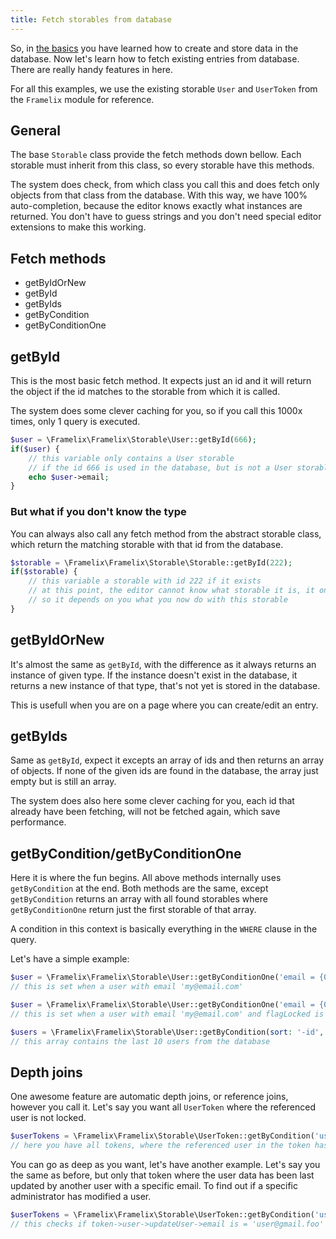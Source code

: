 ```yaml
---
title: Fetch storables from database
---
```


So, in [the basics](basics.md) you have learned how to create and store data in the database. Now let's learn how to
fetch existing entries from database. There are really handy features in here.

For all this examples, we use the existing storable `User` and `UserToken` from the `Framelix` module for reference.

## General

The base `Storable` class provide the fetch methods down bellow. Each storable must inherit from this class, so every
storable have this methods.

The system does check, from which class you call this and does fetch only objects from that class from the database.
With this way, we have 100% auto-completion, because the editor knows exactly what instances are returned. You don't
have to guess strings and you don't need special editor extensions to make this working.

## Fetch methods

* getByIdOrNew
* getById
* getByIds
* getByCondition
* getByConditionOne

## getById

This is the most basic fetch method. It expects just an id and it will return the object if the id matches to the
storable from which it is called.

The system does some clever caching for you, so if you call this 1000x times, only 1 query is executed.

````php
$user = \Framelix\Framelix\Storable\User::getById(666);
if($user) {
    // this variable only contains a User storable
    // if the id 666 is used in the database, but is not a User storable, it will be null and not returned
    echo $user->email;
}
````

### But what if you don't know the type

You can always also call any fetch method from the abstract storable class, which return the matching storable with that
id from the database.

````php
$storable = \Framelix\Framelix\Storable\Storable::getById(222);
if($storable) {
    // this variable a storable with id 222 if it exists
    // at this point, the editor cannot know what storable it is, it only knows it's a Storable
    // so it depends on you what you now do with this storable
}
````

## getByIdOrNew

It's almost the same as `getById`, with the difference as it always returns an instance of given type. If the instance
doesn't exist in the database, it returns a new instance of that type, that's not yet is stored in the database.

This is usefull when you are on a page where you can create/edit an entry.

## getByIds

Same as `getById`, expect it excepts an array of ids and then returns an array of objects. If none of the given ids are
found in the database, the array just empty but is still an array.

The system does also here some clever caching for you, each id that already have been fetching, will not be fetched
again, which save performance.

## getByCondition/getByConditionOne

Here it is where the fun begins. All above methods internally uses `getByCondition` at the end. Both methods are the
same, except `getByCondition` returns an array with all found storables where `getByConditionOne` return just the first
storable of that array.

A condition in this context is basically everything in the `WHERE` clause in the query.

Let's have a simple example:

````php
$user = \Framelix\Framelix\Storable\User::getByConditionOne('email = {0}', ['my@email.com']);
// this is set when a user with email 'my@email.com'

$user = \Framelix\Framelix\Storable\User::getByConditionOne('email = {0} && flagLocked = {1}', ['my@email.com', false]);
// this is set when a user with email 'my@email.com' and flagLocked is false

$users = \Framelix\Framelix\Storable\User::getByCondition(sort: '-id', limit: 10);
// this array contains the last 10 users from the database
````

## Depth joins

One awesome feature are automatic depth joins, or reference joins, however you call it. Let's say you want
all `UserToken` where the referenced user is not locked.

````php
$userTokens = \Framelix\Framelix\Storable\UserToken::getByCondition('user.flagLocked = {0}', [false]);
// here you have all tokens, where the referenced user in the token has a flagLocked value with false
````

You can go as deep as you want, let's have another example. Let's say you the same as before, but only that token where
the user data has been last updated by another user with a specific email. To find out if a specific administrator has
modified a user.

````php
$userTokens = \Framelix\Framelix\Storable\UserToken::getByCondition('user.flagLocked = {0} && user.updateUser.email = {1}', [false, 'user@gmail.foo']);
// this checks if token->user->updateUser->email is = 'user@gmail.foo'
````







